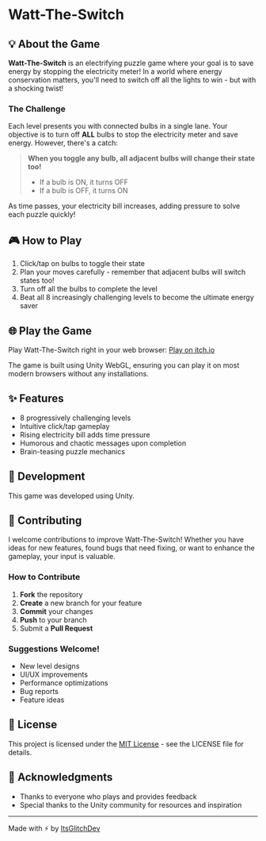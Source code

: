 # Watt-The-Switch


## 💡 About the Game

**Watt-The-Switch** is an electrifying puzzle game where your goal is to save energy by stopping the electricity meter! In a world where energy conservation matters, you'll need to switch off all the lights to win - but with a shocking twist!

### The Challenge

Each level presents you with connected bulbs in a single lane. Your objective is to turn off **ALL** bulbs to stop the electricity meter and save energy. However, there's a catch:

> **When you toggle any bulb, all adjacent bulbs will change their state too!**
> - If a bulb is ON, it turns OFF
> - If a bulb is OFF, it turns ON

As time passes, your electricity bill increases, adding pressure to solve each puzzle quickly!

## 🎮 How to Play

1. Click/tap on bulbs to toggle their state
2. Plan your moves carefully - remember that adjacent bulbs will switch states too!
3. Turn off all the bulbs to complete the level
4. Beat all 8 increasingly challenging levels to become the ultimate energy saver

## 🌐 Play the Game

Play Watt-The-Switch right in your web browser:
[Play on itch.io](https://saurav-kosti.itch.io/watt-the-switch)

The game is built using Unity WebGL, ensuring you can play it on most modern browsers without any installations.

## ✨ Features

- 8 progressively challenging levels
- Intuitive click/tap gameplay
- Rising electricity bill adds time pressure
- Humorous and chaotic messages upon completion
- Brain-teasing puzzle mechanics


## 🔧 Development

This game was developed using Unity.

## 🤝 Contributing

I welcome contributions to improve Watt-The-Switch! Whether you have ideas for new features, found bugs that need fixing, or want to enhance the gameplay, your input is valuable.

### How to Contribute

1. **Fork** the repository
2. **Create** a new branch for your feature
3. **Commit** your changes
4. **Push** to your branch
5. Submit a **Pull Request**

### Suggestions Welcome!

- New level designs
- UI/UX improvements
- Performance optimizations
- Bug reports
- Feature ideas

## 📜 License

This project is licensed under the [MIT License](LICENSE) - see the LICENSE file for details.

## 🙏 Acknowledgments

- Thanks to everyone who plays and provides feedback
- Special thanks to the Unity community for resources and inspiration

---

Made with ⚡ by [ItsGlitchDev](https://github.com/ItsGlitchDev)
